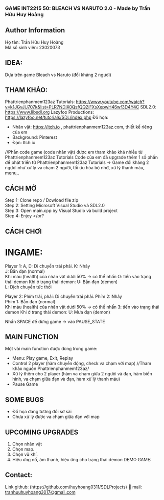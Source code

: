 ### GAME INT2215 50: BLEACH VS NARUTO 2.0 - Made by Trần Hữu Huy Hoàng  

## Author Information
Họ tên: Trần Hữu Huy Hoàng </br>
Mã số sinh viên: 23020073

## IDEA:
Dựa trên game Bleach vs Naruto (đối kháng 2 người) 

## THAM KHẢO:
Phattrienphanmem123az Tutorials: https://www.youtube.com/watch?v=k1JGvJU707k&list=PLR7NDiX0QsfQQ2iFXsXepwH46wf3D4Y4C
SDL2.0: https://www.libsdl.org
Lazyfoo Productions: https://lazyfoo.net/tutorials/SDL/index.php
Đồ họa: 
- Nhân vật: https://itch.io , phattrienphanmem123az.com, thiết kế riêng của em 
- Background: Pinterest
- Đạn: Itch.io

//Phần code game (code nhân vật) được em tham khảo khá nhiều từ Phattrienphanmem123az Tutorials
  Code của em đã upgrade thêm 1 số phần để phát triển từ Phattrienphanmem123az Tutorials -> Game đối kháng 2 người như xử lý va chạm 2 người, tối ưu hóa bộ nhớ, xử lý thanh máu, menu,.

## CÁCH MỞ
Step 1: Clone repo / Dowload file zip </br>
Step 2: Setting Microsoft Visual Studio và SDL2.0 </br>
Step 3: Open main.cpp by Visual Studio và build project</br>
Step 4: Enjoy </br?

## CÁCH CHƠI
# INGAME:
Player 1:
A, D: Di chuyển trái phải.
K: Nhảy </br>
J:  Bắn đạn (normal) </br>
Khi máu (health) của nhân vật dưới 50% -> có thể nhấn O: tiến vào trạng thái demon
Khi ở trạng thái demon:
U: Bắn đạn (demon) </br>
L: Dịch chuyển tức thời


Player 2:
Phím trái, phải: Di chuyển trái phải.
Phím 2: Nhảy </br>
Phím 1:  Bắn đạn (normal) </br>
Khi máu (health) của nhân vật dưới 50% -> có thể nhấn 3: tiến vào trạng thái demon
Khi ở trạng thái demon:
U: Mưa đạn (demon) </br>


Nhấn SPACE để dừng game -> vào PAUSE_STATE


## MAIN FUNCTION
Một vài main function được dùng trong game:
- Menu: Play game, Exit, Replay
- Control 2 player (hàm chuyển động, check va chạm với map) //Tham khảo nguồn Phattrienphanmem123az/
- Xử lý thêm cho 2 player (hàm va chạm giữa 2 người và đạn, hàm biến hình, va chạm giữa đạn và đạn, hàm xử lý thanh máu)
- Pause Game

## SOME BUGS
- Đồ họa đang tương đối sơ sài
- Chưa xử lý được va chạm giữa đạn với map
## UPCOMING UPGRADES
1. Chọn nhân vật
2. Chọn map.
3. Chọn vũ khí.
4. Hiệu ứng nổ, âm thanh, hiệu ứng cho trạng thái demon
DEMO GAME: 
## Contact:
Link github: (https://github.com/huyhoang0311/SDLProjects)
📧 mail: tranhuuhuyhoang3017@gmail.com
